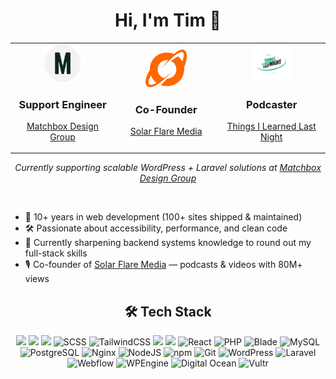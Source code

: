 <h1 align="center">Hi, I'm Tim 👋</h1>

<div align="center">
  <table border="0">
    <tr>
      <td align="center" width="250">
        <a href="https://matchboxdesigngroup.com">
          <img src="assets/imgs/matchbox-logo-mark-light.svg" alt="Matchbox Design Group" height="60"/>
        </a>
        <h3>Support Engineer</h3>
        <p>
          <a href="https://matchboxdesigngroup.com">Matchbox Design Group</a>
        </p>
      </td>
      <td align="center" width="250">
        <a href="https://solarflaremedia.com">
          <img src="assets/imgs/solarflare_Icon_Orange.svg" alt="Solar Flare Media" height="60"/>
        </a>
        <h3>Co-Founder</h3>
        <p>
          <a href="https://solarflaremedia.com">Solar Flare Media</a>
        </p>
      </td>
      <td align="center" width="250">
        <a href="https://www.tilln.com">
          <img src="assets/imgs/tilln_color.png" alt="Things I Learned Last Night" height="60"/>
        </a>
        <h3>Podcaster</h3>
        <p>
          <a href="https://www.tilln.com">Things I Learned Last Night</a>
        </p>
      </td>
    </tr>
  </table>
</div>


<p align="center">
  <em>Currently supporting scalable WordPress + Laravel solutions at 
  <a href="https://matchboxdesigngroup.com">Matchbox Design Group</a></em>
</p>

<br>

<ul>
  <li>🚀 10+ years in web development (100+ sites shipped & maintained)</li>
  <li>🛠️ Passionate about accessibility, performance, and clean code</li>
  <li>🌱 Currently sharpening backend systems knowledge to round out my full-stack skills</li>
  <li>🎙️ Co-founder of <a href="https://solarflaremedia.com">Solar Flare Media</a> — podcasts & videos with 80M+ views</li>
</ul>

<h2 align="center">🛠️ Tech Stack</h2>

<p align="center">
   <img src="https://img.shields.io/badge/HTML5-E34F26?style=for-the-badge&logo=html5&logoColor=white" />
  <img src="https://img.shields.io/badge/CSS3-1572B6?style=for-the-badge&logo=css3&logoColor=white" />
  <img src="https://img.shields.io/badge/JavaScript-F7DF1E?style=for-the-badge&logo=javascript&logoColor=black" />
  <img src="https://img.shields.io/badge/SCSS-CC6699?style=for-the-badge&logo=sass&logoColor=white" alt="SCSS" />
  <img src="https://img.shields.io/badge/Tailwind_CSS-06B6D4?style=for-the-badge&logo=tailwindcss&logoColor=white" alt="TailwindCSS" />
  <img src="https://img.shields.io/badge/Bootstrap-563D7C?style=for-the-badge&logo=bootstrap&logoColor=white" />
  <img src="https://img.shields.io/badge/TypeScript-007ACC?style=for-the-badge&logo=typescript&logoColor=white" />
  <img src="https://img.shields.io/badge/React-20232A?style=for-the-badge&logo=react&logoColor=61DAFB" alt="React" />
  <img src="https://img.shields.io/badge/PHP-777BB4?style=for-the-badge&logo=php&logoColor=white" alt="PHP" />
  <img src="https://img.shields.io/badge/Blade-FF2D20?style=for-the-badge&logo=laravel&logoColor=white" alt="Blade" />
  <img src="https://img.shields.io/badge/MySQL-4479A1?style=for-the-badge&logo=mysql&logoColor=white" alt="MySQL" />
  <img src="https://img.shields.io/badge/PostgreSQL-4169E1?style=for-the-badge&logo=postgresql&logoColor=white" alt="PostgreSQL" />
  <img src="https://img.shields.io/badge/Nginx-009639?style=for-the-badge&logo=nginx&logoColor=white" alt="Nginx" />
  <img src="https://img.shields.io/badge/Node.js-339933?style=for-the-badge&logo=node.js&logoColor=white" alt="NodeJS" />
  <img src="https://img.shields.io/badge/npm-CB3837?style=for-the-badge&logo=npm&logoColor=white" alt="npm" />
  <img src="https://img.shields.io/badge/Git-F05032?style=for-the-badge&logo=git&logoColor=white" alt="Git" />
  <img src="https://img.shields.io/badge/WordPress-21759B?style=for-the-badge&logo=wordpress&logoColor=white" alt="WordPress" />
  <img src="https://img.shields.io/badge/Laravel-FF2D20?style=for-the-badge&logo=laravel&logoColor=white" alt="Laravel" />
  <img src="https://img.shields.io/badge/Webflow-146EF5?style=for-the-badge&logo=webflow&logoColor=white" alt="Webflow" />
  <img src="https://img.shields.io/badge/wpengine-0ECAD4?style=for-the-badge&logo=wpengine&logoColor=white" alt="WPEngine" />
  <img src="https://img.shields.io/badge/digitalocean-0080FF?style=for-the-badge&logo=digitalocean&logoColor=White" alt="Digital Ocean" />
  <img src="https://img.shields.io/badge/vultr-007BFC?style=for-the-badge&logo=vultr&logoColor=white" alt="Vultr" />
</p>
